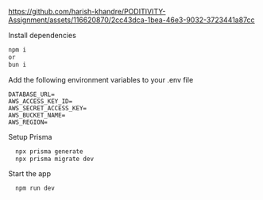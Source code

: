 


https://github.com/harish-khandre/PODITIVITY-Assignment/assets/116620870/2cc43dca-1bea-46e3-9032-3723441a87cc


Install dependencies

```bash
npm i
or
bun i
```

Add the following environment variables to your .env file

```
DATABASE_URL=
AWS_ACCESS_KEY_ID=
AWS_SECRET_ACCESS_KEY=
AWS_BUCKET_NAME=
AWS_REGION=
```

Setup Prisma

```bash
  npx prisma generate
  npx prisma migrate dev
```

Start the app

```bash
  npm run dev
```
